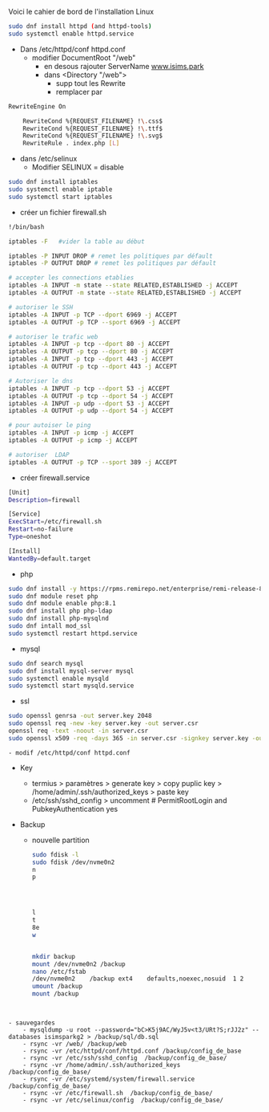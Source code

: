 Voici le cahier de bord de l'installation Linux

```bash
sudo dnf install httpd (and httpd-tools)
sudo systemctl enable httpd.service 
```
- Dans /etc/httpd/conf httpd.conf 
	- modifier DocumentRoot "/web" 
		- en desous rajouter ServerName www.isims.park
		- dans <Directory "/web">
			- supp tout les Rewrite
			- remplacer par 

```bash
RewriteEngine On

    RewriteCond %{REQUEST_FILENAME} !\.css$
    RewriteCond %{REQUEST_FILENAME} !\.ttf$
    RewriteCond %{REQUEST_FILENAME} !\.svg$
    RewriteRule . index.php [L]
```
- dans /etc/selinux 
	- Modifier SELINUX = disable

 ```bash
sudo dnf install iptables 
sudo systemctl enable iptable 
sudo systemctl start iptables
```

-  créer un fichier  firewall.sh 
```bash
!/bin/bash

iptables -F   #vider la table au début

iptables -P INPUT DROP # remet les politiques par défault
iptables -P OUTPUT DROP # remet les politiques par défault

# accepter les connections etablies 
iptables -A INPUT -m state --state RELATED,ESTABLISHED -j ACCEPT 
iptables -A OUTPUT -m state --state RELATED,ESTABLISHED -j ACCEPT

# autoriser le SSH
iptables -A INPUT -p TCP --dport 6969 -j ACCEPT 
iptables -A OUTPUT -p TCP --sport 6969 -j ACCEPT

# autoriser le trafic web
iptables -A INPUT -p tcp --dport 80 -j ACCEPT 
iptables -A OUTPUT -p tcp --dport 80 -j ACCEPT
iptables -A INPUT -p tcp --dport 443 -j ACCEPT 
iptables -A OUTPUT -p tcp --dport 443 -j ACCEPT

# Autoriser le dns
iptables -A INPUT -p tcp --dport 53 -j ACCEPT 
iptables -A OUTPUT -p tcp --dport 54 -j ACCEPT
iptables -A INPUT -p udp --dport 53 -j ACCEPT 
iptables -A OUTPUT -p udp --dport 54 -j ACCEPT

# pour autoiser le ping
iptables -A INPUT -p icmp -j ACCEPT
iptables -A OUTPUT -p icmp -j ACCEPT

# autoriser  LDAP 
iptables -A OUTPUT -p TCP --sport 389 -j ACCEPT
```

- créer firewall.service 
```bash
[Unit]
Description=firewall

[Service]
ExecStart=/etc/firewall.sh
Restart=no-failure
Type=oneshot

[Install]
WantedBy=default.target
```

- php
```bash
sudo dnf install -y https://rpms.remirepo.net/enterprise/remi-release-8.rpm[]()
sudo dnf module reset php
sudo dnf module enable php:8.1
sudo dnf install php php-ldap
sudo dnf install php-mysqlnd
sudo dnf intall mod_ssl
sudo systemctl restart httpd.service
```

- mysql
```bash
sudo dnf search mysql
sudo dnf install mysql-server mysql
sudo systemctl enable mysqld
sudo systemctl start mysqld.service
```

- ssl 
```bash
sudo openssl genrsa -out server.key 2048
sudo openssl req -new -key server.key -out server.csr
openssl req -text -noout -in server.csr
sudo openssl x509 -req -days 365 -in server.csr -signkey server.key -out server.crt
```
	- modif /etc/httpd/conf httpd.conf 

-  Key 
	- termius > paramètres > generate key > copy puplic key > /home/admin/.ssh/authorized_keys > paste key 
	-  /etc/ssh/sshd_config > uncomment # PermitRootLogin and PubkeyAuthentication yes

- Backup
	- nouvelle partition 
		```bash
		sudo fdisk -l
		sudo fdisk /dev/nvme0n2
		n
		p




		l
		t
		8e
		w


		mkdir backup 
		mount /dev/nvme0n2 /backup
		nano /etc/fstab 
		/dev/nvme0n2    /backup ext4    defaults,noexec,nosuid  1 2
		umount /backup
		mount /backup 
				
```

- sauvegardes
	- mysqldump -u root --password="bC>K5j9AC/WyJ5v<t3/URt?S;rJJ2z" --databases isimsparkg2 > /backup/sql/db.sql
	- rsync -vr /web/ /backup/web
	- rsync -vr /etc/httpd/conf/httpd.conf /backup/config_de_base
	- rsync -vr /etc/ssh/sshd_config  /backup/config_de_base/
	- rsync -vr /home/admin/.ssh/authorized_keys   /backup/config_de_base/
	- rsync -vr /etc/systemd/system/firewall.service  /backup/config_de_base/
	- rsync -vr /etc/firewall.sh  /backup/config_de_base/
	- rsync -vr /etc/selinux/config  /backup/config_de_base/
